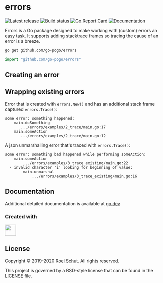 errors
=======

[![Latest release][latest-release-img]][latest-release-url]
[![Build status][build-status-img]][build-status-url]
[![Go Report Card][report-img]][report-url]
[![Documentation][doc-img]][doc-url]

[latest-release-img]: https://img.shields.io/github/release/go-pogo/errors.svg?label=latest
[latest-release-url]: https://github.com/go-pogo/errors/releases
[build-status-img]: https://github.com/go-pogo/errors/workflows/Go/badge.svg
[build-status-url]: https://github.com/go-pogo/errors/actions?query=workflow%3AGo
[report-img]: https://goreportcard.com/badge/github.com/go-pogo/errors
[report-url]: https://goreportcard.com/report/github.com/go-pogo/errors
[doc-img]: https://godoc.org/github.com/go-pogo/errors?status.svg
[doc-url]: https://pkg.go.dev/github.com/go-pogo/errors


Errors is a Go package designed to make working with (custom) errors an easy task. It supports adding stacktrace frames so tracing the cause of an error is a breeze. 


```sh
go get github.com/go-pogo/errors
```
```go
import "github.com/go-pogo/errors"
```


## Creating an error

## Wrapping existing errors

Error that is created with `errors.New()` and has an additional stack frame captured `errors.Trace()`:
```text
some error: something happened:
    main.doSomething
       .../errors/examples/2_trace/main.go:17
    main.someAction
       .../errors/examples/2_trace/main.go:12
```

A json unmarshalling error that's traced with `errors.Trace()`:
```text
some error: something bad happened while performing someAction:
    main.someAction
        .../errors/examples/3_trace_existing/main.go:22
  - invalid character 'i' looking for beginning of value:
        main.unmarshal
            .../errors/examples/3_trace_existing/main.go:16
```


## Documentation
Additional detailed documentation is available at [go.dev][doc-url]


### Created with
<a href="https://www.jetbrains.com/?from=roeldev" target="_blank"><img src="https://pbs.twimg.com/profile_images/1206615658638856192/eiS7UWLo_400x400.jpg" width="35" /></a>


## License
Copyright © 2019-2020 [Roel Schut](https://roelschut.nl). All rights reserved.

This project is governed by a BSD-style license that can be found in the [LICENSE](LICENSE) file.
